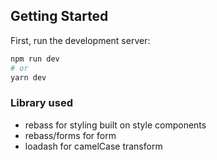 ## Getting Started

First, run the development server:

```bash
npm run dev
# or
yarn dev
```

### Library used
- rebass for styling built on style components
- rebass/forms for form
- loadash for camelCase transform